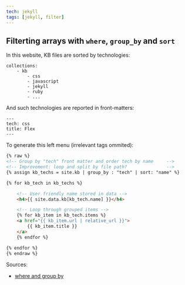 ```yaml
---
tech: jekyll
tags: [jekyll, filter]
---
```


## Filterting arrays with `where`, `group_by` and `sort`

In this website, KB files are sorted by technologies:

```
collections:
    - kb
        - css
        - javascript
        - jekyll
        - ruby
        - ...
```

And such technologies are reported in front-matters:

```
---
tech: css
title: Flex
---
```

To generate this left menu (irrelevant tags ommited):

```html
{% raw %}
<!-- Group by "tech" front matter and order tech by name     -->
<!-- Improvement: loop and split by file path?               -->
{% assign kb_techs = site.kb | group_by : "tech" | sort: "name" %}

{% for kb_tech in kb_techs %}

    <!-- User friendly name stored in data -->
    <h4>{{ site.data.kb[kb_tech.name] }}</h4>

    <!-- Loop through grouped items -->
    {% for kb_item in kb_tech.items %}
    <a href="{{ kb_item.url | relative_url }}">
        {{ kb_item.title }}
    </a>
    {% endfor %}

{% endfor %}
{% endraw %}
```

Sources:

- [where and group by](https://blog.webjeda.com/jekyll-filters/#simple-jekyll-filters)
